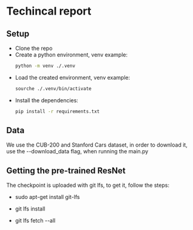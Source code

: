 # Techincal report

## Setup

- Clone the repo
- Create a python environment, venv example:
    ``` sh
    python -m venv ./.venv
    ```
- Load the created environment, venv example:
    ``` sh
    sourche ./.venv/bin/activate
    ```
- Install the dependencies:
    ``` sh
    pip install -r requirements.txt
    ```


## Data

We use the CUB-200 and Stanford Cars dataset, in order to download it, use the --download_data flag, when running the main.py

## Getting the pre-trained ResNet

The checkpoint is uploaded with git lfs, to get it, follow the steps:

- sudo apt-get install git-lfs

- git lfs install

- git lfs fetch --all